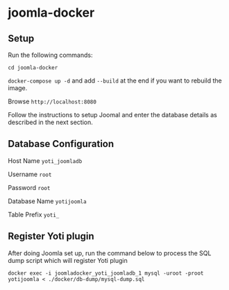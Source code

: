 # joomla-docker

## Setup
Run the following commands:

`cd joomla-docker`

`docker-compose up -d` and add `--build` at the end if you want to rebuild the image.

Browse `http://localhost:8080`

Follow the instructions to setup Joomal and enter the database details as described in the next section.

## Database Configuration

Host Name `yoti_joomladb`

Username `root`

Password `root`

Database Name `yotijoomla`

Table Prefix  `yoti_`

## Register Yoti plugin
After doing Joomla set up, run the command below to process the SQL dump script which will register Yoti plugin

`docker exec -i joomladocker_yoti_joomladb_1 mysql -uroot -proot yotijoomla < ./docker/db-dump/mysql-dump.sql`
